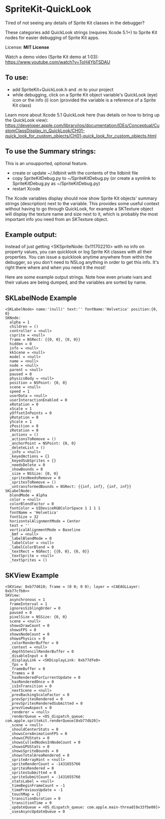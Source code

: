 SpriteKit-QuickLook
===================

Tired of not seeing any details of Sprite Kit classes in the debugger?

These categories add QuickLook strings (requires Xcode 5.1+) to Sprite Kit nodes for easier debugging of Sprite Kit apps.

License: **MIT License**

Watch a demo video (Sprite Kit demo at 1:03):
https://www.youtube.com/watch?v=ToH4YbTSDAU

To use: 
-------
- add SpriteKit+QuickLook.h and .m to your project
- while debugging, click on a Sprite Kit object variable's QuickLook (eye) icon or the info (i) icon (provided the variable is a reference of a Sprite Kit class)

Learn more about Xcode 5.1 QuickLook here (has details on how to bring up the QuickLook view): 
https://developer.apple.com/library/ios/documentation/IDEs/Conceptual/CustomClassDisplay_in_QuickLook/CH01-quick_look_for_custom_objects/CH01-quick_look_for_custom_objects.html

To use the Summary strings:
-------------

This is an unsupported, optional feature.

- create or update ~/.lldbinit with the contents of the lldbinit file
- copy SpriteKitDebug.py to ~/SpriteKitDebug.py (or create a symlink to SpriteKitDebug.py as ~/SpriteKitDebug.py)
- restart Xcode

The Xcode variables display should now show Sprite Kit objects' summary strings (description) next to the variable. This provides some useful context without having to go through QuickLook, for example a SKTexture object will display the texture name and size next to it, which is probably the most important info you need from an SKTexture object.

Example output:
------------

Instead of just getting <SKSpriteNode: 0x111702210> with no info on property values, you can quicklook or log Sprite Kit classes with all their properties. You can issue a quicklook anytime anywhere from within the debugger, so you don't need to NSLog anything in order to get this info. It's right there where and when you need it the most!

Here are some example output strings. Note how even private ivars and their values are being dumped, and the variables are sorted by name.

SKLabelNode Example
-----------
```
<SKLabelNode> name:'(null)' text:'' fontName:'Helvetica' position:{0, 0}
SKNode:
  alpha = 1
  children = ()
  controller = <null>
  csprite = <null>
  frame = NSRect: {{0, 0}, {0, 0}}
  hidden = 0
  info = <null>
  kkScene = <null>
  model = <null>
  name = <null>
  node = <null>
  parent = <null>
  paused = 0
  physicsBody = <null>
  position = NSPoint: {0, 0}
  scene = <null>
  speed = 1
  userData = <null>
  userInteractionEnabled = 0
  xRotation = 0
  xScale = 1
  yOffsetInPoints = 0
  yRotation = 0
  yScale = 1
  zPosition = 0
  zRotation = 0
  _actions = ()
  _actionsToRemove = ()
  _anchorPoint = NSPoint: {0, 0}
  _deleteList = ()
  _info = <null>
  _keyedActions = {}
  _keyedSubSprites = {}
  _needsDelete = 0
  _showBounds = 0
  _size = NSSize: {0, 0}
  _spritesNeedsRemove = 0
  _spritesToRemove = ()
  _untransformedBounds = NSRect: {{inf, inf}, {inf, inf}}
SKLabelNode:
  blendMode = Alpha
  color = <null>
  colorBlendFactor = 0
  fontColor = UIDeviceRGBColorSpace 1 1 1 1
  fontName = 'Helvetica'
  fontSize = 32
  horizontalAlignmentMode = Center
  text = ''
  verticalAlignmentMode = Baseline
  _bmf = <null>
  _labelBlendMode = 0
  _labelColor = <null>
  _labelColorBlend = 0
  _textRect = NSRect: {{0, 0}, {0, 0}}
  _textSprite = <null>
  _textSprites = ()
```

SKView Example
-----------
```
<SKView: 0xb77d610; frame = (0 0; 0 0); layer = <CAEAGLLayer: 0xb77cfb0>>
SKView:
  asynchronous = 1
  frameInterval = 1
  ignoresSiblingOrder = 0
  paused = 0
  pixelSize = NSSize: {0, 0}
  scene = <null>
  showsDrawCount = 0
  showsFPS = 0
  showsNodeCount = 0
  showsPhysics = 0
  _colorRenderBuffer = 0
  _context = <null>
  _depthStencilRenderBuffer = 0
  _disableInput = 0
  _displayLink = <SKDisplayLink: 0xb77dfe0>
  _fps = 0
  _frameBuffer = 0
  _frames = 0
  _hasRenderedForCurrentUpdate = 0
  _hasRenderedOnce = 0
  _isInTransition = 0
  _nextScene = <null>
  _prevBackingScaleFactor = 0
  _prevSpritesRendered = 0
  _prevSpritesRenderedSubmitted = 0
  _prevViewAspect = 0
  _renderer = <null>
  _renderQueue = <OS_dispatch_queue: com.apple.spritekit.renderQueue[0xb77db20]>
  _scene = <null>
  _shouldCenterStats = 0
  _showsCoreAnimationFPS = 0
  _showsCPUStats = 0
  _showsCulledNodesInNodeCount = 0
  _showsGPUStats = 0
  _showsSpriteBounds = 0
  _showsTotalAreaRendered = 0
  _spriteArrayHint = <null>
  _spriteRenderCount = -1431655766
  _spritesRendered = 0
  _spritesSubmitted = 0
  _spriteSubmitCount = -1431655766
  _statsLabel = <null>
  _timeBeginFrameCount = -1
  _timePreviousUpdate = -1
  _touchMap = {}
  _transitionDuration = 0
  _transitionTime = 0
  _updateQueue = <OS_dispatch_queue: com.apple.main-thread[0x33fbe00]>
  _usesAsyncUpdateQueue = 0
```
